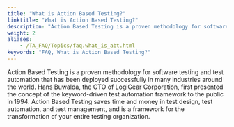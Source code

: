 ```yaml
--- 
title: "What is Action Based Testing?"
linktitle: "What is Action Based Testing?"
description: "Action Based Testing is a proven methodology for software testing and test automation that has been deployed successfully in many industries around the world. Hans Buwalda, the CTO of LogiGear ..."
weight: 2
aliases: 
    - /TA_FAQ/Topics/faq.what_is_abt.html
keywords: "FAQ, What is Action Based Testing?"
---
```


Action Based Testing is a proven methodology for software testing and test automation that has been deployed successfully in many industries around the world. Hans Buwalda, the CTO of LogiGear Corporation, first presented the concept of the keyword-driven test automation framework to the public in 1994. Action Based Testing saves time and money in test design, test automation, and test management, and is a framework for the transformation of your entire testing organization.




